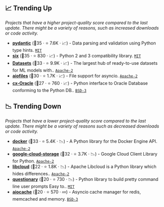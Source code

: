 ## 📈 Trending Up

_Projects that have a higher project-quality score compared to the last update. There might be a variety of reasons, such as increased downloads or code activity._

- <b><a href="https://github.com/samuelcolvin/pydantic">pydantic</a></b> (🥇35 ·  ⭐ 7.6K · 📈) - Data parsing and validation using Python type hints. <code><a href="http://bit.ly/34MBwT8">MIT</a></code>
- <b><a href="https://github.com/benjaminp/six">six</a></b> (🥇35 ·  ⭐ 830 · 📈) - Python 2 and 3 compatibility library. <code><a href="http://bit.ly/34MBwT8">MIT</a></code>
- <b><a href="https://github.com/huggingface/datasets">Datasets</a></b> (🥇33 ·  ⭐ 9.9K · 📈) - The largest hub of ready-to-use datasets for ML models with.. <code><a href="http://bit.ly/3nYMfla">Apache-2</a></code>
- <b><a href="https://github.com/Tinche/aiofiles">aiofiles</a></b> (🥈30 ·  ⭐ 1.7K · 📈) - File support for asyncio. <code><a href="http://bit.ly/3nYMfla">Apache-2</a></code>
- <b><a href="https://github.com/oracle/python-cx_Oracle">cx-Oracle</a></b> (🥉27 ·  ⭐ 760 · 📈) - Python interface to Oracle Database conforming to the Python DB.. <code><a href="http://bit.ly/3aKzpTv">BSD-3</a></code>

## 📉 Trending Down

_Projects that have a lower project-quality score compared to the last update. There might be a variety of reasons such as decreased downloads or code activity._

- <b><a href="https://github.com/docker/docker-py">docker</a></b> (🥈33 ·  ⭐ 5.4K · 📉) - A Python library for the Docker Engine API. <code><a href="http://bit.ly/3nYMfla">Apache-2</a></code>
- <b><a href="https://github.com/googleapis/google-cloud-python">google-cloud-storage</a></b> (🥈32 ·  ⭐ 3.7K · 📉) - Google Cloud Client Library for Python. <code><a href="http://bit.ly/3nYMfla">Apache-2</a></code>
- <b><a href="https://github.com/apache/libcloud">libcloud</a></b> (🥉22 ·  ⭐ 1.8K · 📉) - Apache Libcloud is a Python library which hides differences.. <code><a href="http://bit.ly/3nYMfla">Apache-2</a></code>
- <b><a href="https://github.com/tmbo/questionary">questionary</a></b> (🥉20 ·  ⭐ 730 · 📉) - Python library to build pretty command line user prompts Easy to.. <code><a href="http://bit.ly/34MBwT8">MIT</a></code>
- <b><a href="https://github.com/aio-libs/aiocache">aiocache</a></b> (🥉20 ·  ⭐ 570 · 💤) - Asyncio cache manager for redis, memcached and memory. <code><a href="http://bit.ly/3aKzpTv">BSD-3</a></code>

